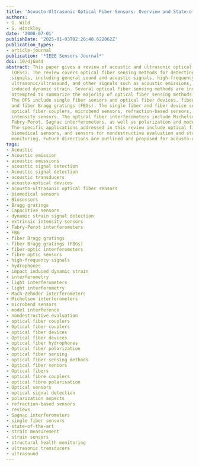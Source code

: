 ```yaml
---
title: 'Acousto-Ultrasonic Optical Fiber Sensors: Overview and State-of-the-Art'
authors:
- G. Wild
- S. Hinckley
date: '2008-07-01'
publishDate: '2025-01-03T02:26:48.622062Z'
publication_types:
- article-journal
publication: '*IEEE Sensors Journal*'
doi: 10/dj6m4d
abstract: This paper gives a review of acoustic and ultrasonic optical fiber sensors
  (OFSs). The review covers optical fiber sensing methods for detecting dynamic strain
  signals, including general sound and acoustic signals, high-frequency signals, i.e.,
  ultrasonic/ultrasound, and other signals such as acoustic emissions, and impact
  induced dynamic strain. Several optical fiber sensing methods are included, in an
  attempted to summarize the majority of optical fiber sensing methods used to date.
  The OFS include single fiber sensors and optical fiber devices, fiber-optic interferometers,
  and fiber Bragg gratings (FBGs). The single fiber and fiber device sensors include
  optical fiber couplers, microbend sensors, refraction-based sensors, and other extrinsic
  intensity sensors. The optical fiber interferometers include Michelson, Mach-Zehnder,
  Fabry-Perot, Sagnac interferometers, as well as polarization and model interference.
  The specific applications addressed in this review include optical fiber hydrophones,
  biomedical sensors, and sensors for nondestructive evaluation and structural health
  monitoring. Future directions are outlined and proposed for acousto-ultrasonic OFS.
tags:
- Acoustic
- Acoustic emission
- acoustic emissions
- acoustic signal detection
- Acoustic signal detection
- acoustic transducers
- acousto-optical devices
- acousto-ultrasonic optical fiber sensors
- biomedical sensors
- Biosensors
- Bragg gratings
- Capacitive sensors
- dynamic strain signal detection
- extrinsic intensity sensors
- Fabry-Perot interferometers
- FBG
- fiber Bragg gratings
- fiber Bragg gratings (FBGs)
- fiber-optic interferometers
- fibre optic sensors
- high-frequency signals
- hydrophones
- impact induced dynamic strain
- interferometry
- light interferometers
- light interferometry
- Mach-Zehnder interferometers
- Michelson interferometers
- microbend sensors
- model interference
- nondestructive evaluation
- optical fiber couplers
- Optical fiber couplers
- optical fiber devices
- Optical fiber devices
- optical fiber hydrophones
- Optical fiber polarization
- optical fiber sensing
- optical fiber sensing methods
- Optical fiber sensors
- Optical fibers
- optical fibre couplers
- optical fibre polarisation
- Optical sensors
- optical signal detection
- polarization aspects
- refraction-based sensors
- reviews
- Sagnac interferometers
- single fiber sensors
- state-of-the-art
- strain measurement
- strain sensors
- structural health monitoring
- ultrasonic transducers
- ultrasound
---
```

